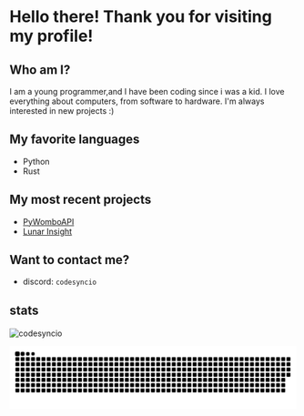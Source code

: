 # Hello there! Thank you for visiting my profile!
## Who am I?
I am a young programmer,and I have been coding since i was a kid. I love everything about computers, from software to hardware. I'm always interested in new projects :) <br>


## My favorite languages
- Python
- Rust
## My most recent projects
- [PyWomboAPI](https://github.com/CodeSyncio/PyWomboAPI)
- [Lunar Insight](https://github.com/CodeSyncio/Lunar-Insight)
## Want to contact me?
- discord: `codesyncio`


## stats
<p><img align="center" src="https://github-readme-stats.vercel.app/api/top-langs?username=codesyncio&show_icons=true&locale=en&layout=compact" alt="codesyncio" /></p>
<img src="https://raw.githubusercontent.com/Codesyncio/Codesyncio/output/snake.svg" alt="Snake animation"/>




<!---
ferrevdd/ferrevdd is a ✨ special ✨ repository because its `README.md` (this file) appears on your GitHub profile.
You can click the Preview link to take a look at your changes.
--->
